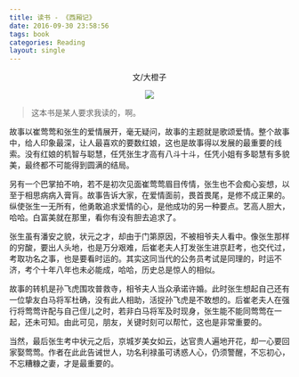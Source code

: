 ```yaml
---
title: 读书 - 《西厢记》
date: 2016-09-30 23:58:56
tags: book
categories: Reading
layout: single
---
```


<center>文/大橙子

![](https://tobyqin.github.io/images/xxj.jpg)

</center>

> 这本书是某人要求我读的，啊。

故事以崔莺莺和张生的爱情展开，毫无疑问，故事的主题就是歌颂爱情。整个故事中，给人印象最深，让人最喜欢的要数红娘，这也是故事得以发展的最重要的线索。没有红娘的机智与聪慧，任凭张生才高有八斗十斗，任凭小姐有多聪慧有多貌美，最终都不可能得到圆满的结局。

<!-- more -->

另有一个巴掌拍不响，若不是初次见面崔莺莺眉目传情，张生也不会痴心妄想，以至于相思病病入膏肓。故事告诉大家，在爱情面前，畏首畏尾，是修不成正果的。纵使张生一无所有，他勇敢追求爱情的心，是他成功的另一种要点。艺高人胆大，哈哈。白富美就在那里，看你有没有胆去追求了。

张生虽有潘安之貌，状元之才，却由于门第原因，不被相爷夫人看中。像张生那样的穷酸，要出人头地，也是万分艰难，后崔老夫人打发张生进京赶考，也交代过，考取功名之事，也是要看时运的。其实这同当代的公务员考试是同理的，时运不济，考个十年八年也未必能成，哈哈，历史总是惊人的相似。

故事的转机是孙飞虎围攻普救寺，相爷夫人当众承诺许婚。此时张生想起自己还有一位挚友白马将军杜确，没有此人相助，活捉孙飞虎是不敢想的。后崔老夫人在强行将莺莺许配与自己侄儿之时，若非白马将军及时现身，张生能不能同莺莺在一起，还未可知。由此可见，朋友，关键时刻可以帮忙，这也是非常重要的。

当然，最后张生考中状元之后，京城岁美女如云，达官贵人遍地开花，却一心要回家娶莺莺。作者在此此告诫世人，功名利禄虽可诱惑人心，仍须警醒，不忘初心，不忘糟糠之妻，才是最重要的。
